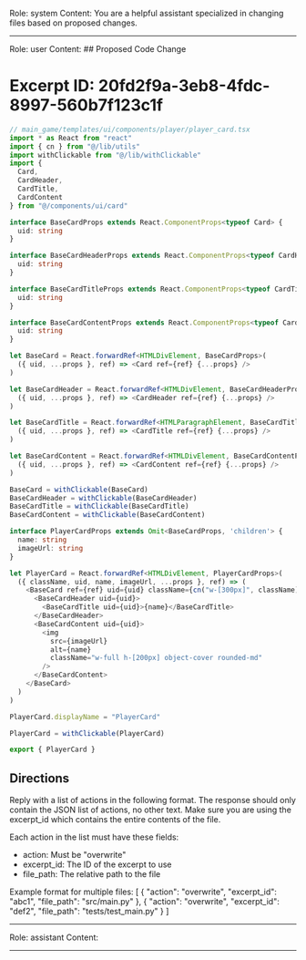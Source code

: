 Role: system
Content: You are a helpful assistant specialized in changing files based on proposed changes.
__________________
Role: user
Content: ## Proposed Code Change
# Excerpt ID: 20fd2f9a-3eb8-4fdc-8997-560b7f123c1f
```typescript
// main_game/templates/ui/components/player/player_card.tsx
import * as React from "react"
import { cn } from "@/lib/utils"
import withClickable from "@/lib/withClickable"
import {
  Card,
  CardHeader,
  CardTitle,
  CardContent
} from "@/components/ui/card"

interface BaseCardProps extends React.ComponentProps<typeof Card> {
  uid: string
}

interface BaseCardHeaderProps extends React.ComponentProps<typeof CardHeader> {
  uid: string
}

interface BaseCardTitleProps extends React.ComponentProps<typeof CardTitle> {
  uid: string
}

interface BaseCardContentProps extends React.ComponentProps<typeof CardContent> {
  uid: string
}

let BaseCard = React.forwardRef<HTMLDivElement, BaseCardProps>(
  ({ uid, ...props }, ref) => <Card ref={ref} {...props} />
)

let BaseCardHeader = React.forwardRef<HTMLDivElement, BaseCardHeaderProps>(
  ({ uid, ...props }, ref) => <CardHeader ref={ref} {...props} />
)

let BaseCardTitle = React.forwardRef<HTMLParagraphElement, BaseCardTitleProps>(
  ({ uid, ...props }, ref) => <CardTitle ref={ref} {...props} />
)

let BaseCardContent = React.forwardRef<HTMLDivElement, BaseCardContentProps>(
  ({ uid, ...props }, ref) => <CardContent ref={ref} {...props} />
)

BaseCard = withClickable(BaseCard)
BaseCardHeader = withClickable(BaseCardHeader)
BaseCardTitle = withClickable(BaseCardTitle)
BaseCardContent = withClickable(BaseCardContent)

interface PlayerCardProps extends Omit<BaseCardProps, 'children'> {
  name: string
  imageUrl: string
}

let PlayerCard = React.forwardRef<HTMLDivElement, PlayerCardProps>(
  ({ className, uid, name, imageUrl, ...props }, ref) => (
    <BaseCard ref={ref} uid={uid} className={cn("w-[300px]", className)} {...props}>
      <BaseCardHeader uid={uid}>
        <BaseCardTitle uid={uid}>{name}</BaseCardTitle>
      </BaseCardHeader>
      <BaseCardContent uid={uid}>
        <img
          src={imageUrl}
          alt={name}
          className="w-full h-[200px] object-cover rounded-md"
        />
      </BaseCardContent>
    </BaseCard>
  )
)

PlayerCard.displayName = "PlayerCard"

PlayerCard = withClickable(PlayerCard)

export { PlayerCard }
```

## Directions
Reply with a list of actions in the following format. The response should only contain the JSON list of actions, no other text.
Make sure you are using the excerpt_id which contains the entire contents of the file.

Each action in the list must have these fields:
- action: Must be "overwrite"
- excerpt_id: The ID of the excerpt to use
- file_path: The relative path to the file

Example format for multiple files:
[
    {
        "action": "overwrite",
        "excerpt_id": "abc1",
        "file_path": "src/main.py"
    },
    {
        "action": "overwrite",
        "excerpt_id": "def2",
        "file_path": "tests/test_main.py"
    }
]
__________________
Role: assistant
Content: 
__________________
